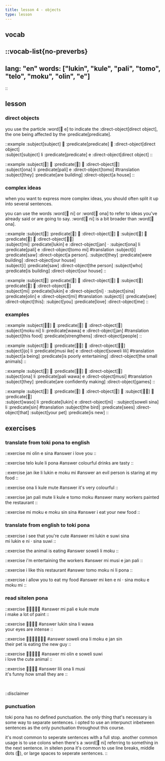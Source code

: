 ```yaml
---
title: lesson 4 - objects
type: lesson
---
```


## vocab
::vocab-list{no-preverbs}
---
lang: "en"
words: ["lukin", "kule", "pali", "tomo", "telo", "moku", "olin", "e"]
---
::

## lesson
### direct objects
you use the particle :word[󱤉 e] to indicate the :direct-object[direct object], the one being affected by the :predicate[predicate].


::example
:subject[subject] 󱤧 :predicate[predicate] 󱤉 :direct-object[direct object] \
:subject[subject] li :predicate[predicate] e :direct-object[direct object]
::

::example
:subject[󱥆] 󱤧 :predicate[󱥉] 󱤉 :direct-object[󱥭] \
:subject[ona] li :predicate[pali] e :direct-object[tomo]
#translation
:subject[they] :predicate[are building] :direct-object[a house]
::

### complex ideas
when you want to express more complex ideas, you should often split it up into several sentences.

you can use the words :word[󱥁 ni] or :word[󱥆 ona] to refer to ideas you've already said or are going to say. :word[󱥁 ni] is a bit broader than :word[󱥆 ona].

::example
:subject[󱤴] :predicate[󱤮] 󱤉 :direct-object[󱤑] 󱦜 :subject[󱥆] 󱤧 :predicate[󱥉] 󱤉 :direct-object[󱥭󱤴] \
:subject[mi] :predicate[lukin] e :direct-object[jan] · :subject[ona] li :predicate[pali] e :direct-object[tomo mi]
#translation
:subject[i] :predicate[saw] :direct-object[a person]. :subject[they] :predicate[were building] :direct-object[our house] \
:subject[i] :predicate[saw] :direct-object[the person] :subject[who] :predicate[is building] :direct-object[our house]
::

::example
:subject[󱤴] :predicate[󱤮] 󱤉 :direct-object[󱥁] 󱦜 :subject[󱥞] :predicate[󱥅] 󱤉 :direct-object[󱤴] \
:subject[mi] :predicate[lukin] e :direct-object[ni] · :subject[sina] :predicate[olin] e :direct-object[mi]
#translation
:subject[i] :predicate[see] :direct-object[this]: :subject[you] :predicate[love] :direct-object[me]
::

### examples
::example
:subject[󱤶󱥁] 󱤧 :predicate[󱥵] 󱤉 :direct-object[󱤑] \
:subject[moku ni] li :predicate[wawa] e :direct-object[jan]
#translation
:subject[this food] :predicate[strengthens] :direct-object[people]
::

::example
:subject[󱤌] 󱤧 :predicate[󱤻󱤍] 󱤉 :direct-object[󱥢󱤨] \
:subject[ijo] li :predicate[musi ike] e :direct-object[soweli lili]
#translation
:subject[a being] :predicate[is poorly entertaining] :direct-object[the small animals]
::

::example
:subject[󱥆] 󱤧 :predicate[󱥉󱥵] 󱤉 :direct-object[󱤻] \
:subject[ona] li :predicate[pali wawa] e :direct-object[musi]
#translation
:subject[they] :predicate[are confidently making] :direct-object[games]
::

::example
:subject[󱥴] 󱤧 :predicate[󱤮] 󱤉 :direct-object[󱥁] 󱦜 :subject[󱥢󱥞] 󱤧 :predicate[󱥝] \
:subject[waso] li :predicate[lukin] e :direct-object[ni] · :subject[soweli sina] li :predicate[sin]
#translation
:subject[the bird] :predicate[sees] :direct-object[that] :subject[your pet] :predicate[is new]
::

## exercises
### translate from toki pona to english
::exercise
mi olin e sina
#answer
i love you
::

::exercise
telo kule li pona
#answer
colourful drinks are tasty
::

::exercise
jan ike li lukin e moku mi
#answer
an evil person is staring at my food
::

::exercise
ona li kule mute
#answer
it's very colourful
::

::exercise
jan pali mute li kule e tomo moku
#answer
many workers painted the restaurant
::

::exercise
mi moku e moku sin sina
#answer
i eat your new food
::

### translate from english to toki pona
::exercise
i see that you're cute
#answer
mi lukin e suwi sina \
mi lukin e ni · sina suwi
::

::exercise
the animal is eating
#answer
soweli li moku
::

::exercise
i'm entertaining the workers
#answer
mi musi e jan pali
::

::exercise
i like this restaurant
#answer
tomo moku ni li pona
::

::exercise
i allow you to eat my food
#answer
mi ken e ni · sina moku e moku mi
::

### read sitelen pona
::exercise
󱤴󱥉󱤉󱤞󱤼
#answer
mi pali e kule mute \
i make a lot of paint
::

::exercise
󱤮󱥞󱤧󱥵
#answer
lukin sina li wawa \
your eyes are intense
::

::exercise
󱥢󱥆󱤧󱤶󱤉󱤑󱥝
#answer
soweli ona li moku e jan sin \
their pet is eating the new guy
::

::exercise
󱤴󱥅󱤉󱥢󱥦
#answer
mi olin e soweli suwi \
i love the cute animal
::

::exercise
󱤨󱥆󱤧󱤻
#answer
lili ona li musi \
it's funny how small they are
::

<br>

::disclaimer
### punctuation
toki pona has no defined punctuation. the only thing that's necessary is some way to separate sentences. i opted to use an interpunct inbetween sentences as the only punctuation throughout this course.

it's most common to seperate sentences with a full stop. another common usage is to use colons when there's a :word[󱥁 ni] referring to something in the next sentence. in sitelen pona it's common to use line breaks, middle dots (󱦜), or large spaces to seperate sentences.
::